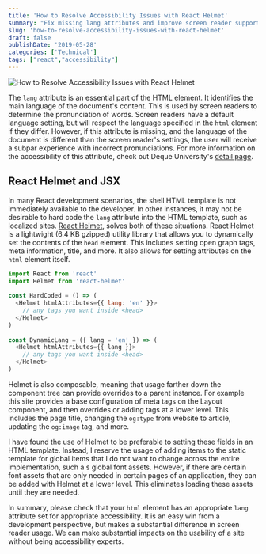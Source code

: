 ```yaml
---
title: 'How to Resolve Accessibility Issues with React Helmet'
summary: "Fix missing lang attributes and improve screen reader support using React Helmet for better web accessibility."
slug: 'how-to-resolve-accessibility-issues-with-react-helmet'
draft: false
publishDate: '2019-05-28'
categories: ['Technical']
tags: ["react","accessibility"]
---
```

![How to Resolve Accessibility Issues with React Helmet](images/book-reading-with-coffee.jpg#center)

The `lang` attribute is an essential part of the HTML element. It identifies the main language of the document's content. This is used by screen readers to determine the pronunciation of words. Screen readers have a default language setting, but will respect the language specified in the `html` element if they differ. However, if this attribute is missing, and the language of the document is different than the screen reader's settings, the user will receive a subpar experience with incorrect pronunciations. For more information on the accessibility of this attribute, check out Deque University's [detail page](https://dequeuniversity.com/rules/axe/3.2/html-lang-valid).

## React Helmet and JSX

In many React development scenarios, the shell HTML template is not immediately available to the developer. In other instances, it may not be desirable to hard code the `lang` attribute into the HTML template, such as localized sites. [React Helmet](https://github.com/nfl/react-helmet), solves both of these situations. React Helmet is a lightwight (6.4 KB gzipped) utility library that allows you to dynamically set the contents of the `head` element. This includes setting open graph tags, meta information, title, and more. It also allows for setting attributes on the `html` element itself.

```javascript
import React from 'react'
import Helmet from 'react-helmet'
    
const HardCoded = () => (
  <Helmet htmlAttributes={{ lang: 'en' }}>
    // any tags you want inside <head>
  </Helmet>
)
    
const DynamicLang = ({ lang = 'en' }) => (
  <Helmet htmlAttributes={{ lang }}>
    // any tags you want inside <head>
  </Helmet>
)
```

Helmet is also composable, meaning that usage farther down the component tree can provide overrides to a parent instance. For example this site provides a base configuration of meta tags on the Layout component, and then overrides or adding tags at a lower level. This includes the page title, changing the `og:type` from website to article, updating the `og:image` tag, and more.

I have found the use of Helmet to be preferable to setting these fields in an HTML template. Instead, I reserve the usage of adding items to the static template for global items that I do not want to change across the entire implementation, such a s global font assets. However, if there are certain font assets that are only needed in certain pages of an application, they can be added with Helmet at a lower level. This eliminates loading these assets until they are needed.

In summary, please check that your `html` element has an appropriate `lang` attribute set for appropriate accessibility. It is an easy win from a development perspective, but makes a substantial difference in screen reader usage. We can make substantial impacts on the usability of a site without being accessibility experts.

